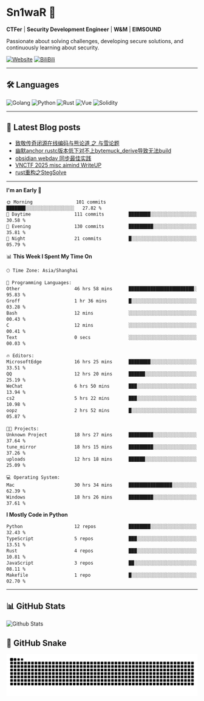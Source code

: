 # Sn1waR 👋

**CTFer** | **Security Development Engineer** | **W&M** | **EIMSOUND**

Passionate about solving challenges, developing secure solutions, and continuously learning about security.

[![Website](https://img.shields.io/website?url=https%3A%2F%2Fwww.snowywar.top)](https://www.snowywar.top) 
[![BiliBili](https://img.shields.io/badge/BiliBili-哔哩哔哩-00A1D6?style=flat&logo=bilibili&logoColor=white)](https://space.bilibili.com/8389161)  

---

## 🛠️ Languages
![Golang](https://img.shields.io/badge/-Golang-00ADD8?style=flat&logo=go&logoColor=white)
![Python](https://img.shields.io/badge/-Python-3776AB?style=flat&logo=python&logoColor=white)
![Rust](https://img.shields.io/badge/-Rust-000000?style=flat&logo=rust&logoColor=white)
![Vue](https://img.shields.io/badge/-Vue.js-4FC08D?style=flat&logo=vue.js&logoColor=white)
![Solidity](https://img.shields.io/badge/-Solidity-363636?style=flat&logo=solidity&logoColor=white)

---
## 📖 Latest Blog posts
<!-- BLOG-POST-LIST:START -->
- [致敬传奇闭源在线编码与熊论道 之 与雪论题](https://www.snowywar.top/4590.html)
- [幽默anchor rustc版本低下对不上bytemuck_derive导致无法build](https://www.snowywar.top/4587.html)
- [obsidian webdav 同步最佳实践](https://www.snowywar.top/4555.html)
- [VNCTF 2025 misc aimind WriteUP](https://www.snowywar.top/4546.html)
- [rust重构之StegSolve](https://www.snowywar.top/4541.html)
<!-- BLOG-POST-LIST:END -->
---
<!--START_SECTION:waka-->
**I'm an Early 🐤** 

```text
🌞 Morning                101 commits         ███████░░░░░░░░░░░░░░░░░░   27.82 % 
🌆 Daytime                111 commits         ████████░░░░░░░░░░░░░░░░░   30.58 % 
🌃 Evening                130 commits         █████████░░░░░░░░░░░░░░░░   35.81 % 
🌙 Night                  21 commits          █░░░░░░░░░░░░░░░░░░░░░░░░   05.79 % 
```


📊 **This Week I Spent My Time On** 

```text
🕑︎ Time Zone: Asia/Shanghai

💬 Programming Languages: 
Other                    46 hrs 58 mins      ████████████████████████░   95.83 % 
Groff                    1 hr 36 mins        █░░░░░░░░░░░░░░░░░░░░░░░░   03.28 % 
Bash                     12 mins             ░░░░░░░░░░░░░░░░░░░░░░░░░   00.43 % 
C                        12 mins             ░░░░░░░░░░░░░░░░░░░░░░░░░   00.41 % 
Text                     0 secs              ░░░░░░░░░░░░░░░░░░░░░░░░░   00.03 % 

🔥 Editors: 
MicrosoftEdge            16 hrs 25 mins      ████████░░░░░░░░░░░░░░░░░   33.51 % 
QQ                       12 hrs 20 mins      ██████░░░░░░░░░░░░░░░░░░░   25.19 % 
WeChat                   6 hrs 50 mins       ███░░░░░░░░░░░░░░░░░░░░░░   13.94 % 
cs2                      5 hrs 22 mins       ███░░░░░░░░░░░░░░░░░░░░░░   10.98 % 
oopz                     2 hrs 52 mins       █░░░░░░░░░░░░░░░░░░░░░░░░   05.87 % 

🐱‍💻 Projects: 
Unknown Project          18 hrs 27 mins      █████████░░░░░░░░░░░░░░░░   37.64 % 
tune_mirror              18 hrs 15 mins      █████████░░░░░░░░░░░░░░░░   37.26 % 
uploads                  12 hrs 18 mins      ██████░░░░░░░░░░░░░░░░░░░   25.09 % 

💻 Operating System: 
Mac                      30 hrs 34 mins      ████████████████░░░░░░░░░   62.39 % 
Windows                  18 hrs 26 mins      █████████░░░░░░░░░░░░░░░░   37.61 % 
```

**I Mostly Code in Python** 

```text
Python                   12 repos            ████████░░░░░░░░░░░░░░░░░   32.43 % 
TypeScript               5 repos             ███░░░░░░░░░░░░░░░░░░░░░░   13.51 % 
Rust                     4 repos             ███░░░░░░░░░░░░░░░░░░░░░░   10.81 % 
JavaScript               3 repos             ██░░░░░░░░░░░░░░░░░░░░░░░   08.11 % 
Makefile                 1 repo              █░░░░░░░░░░░░░░░░░░░░░░░░   02.70 % 
```




<!--END_SECTION:waka-->
---

## 📊 GitHub Stats
![Github Stats](https://github-readme-stats.vercel.app/api?username=jiayuqi7813&show_icons=true&theme=radical)

## 🐍 GitHub Snake
<picture>
  <source media="(prefers-color-scheme: dark)" srcset="https://raw.githubusercontent.com/jiayuqi7813/jiayuqi7813/output/github-contribution-grid-snake-dark.svg">
  <source media="(prefers-color-scheme: light)" srcset="https://raw.githubusercontent.com/jiayuqi7813/jiayuqi7813/output/github-contribution-grid-snake.svg">
  <img alt="github contribution grid snake animation" src="https://raw.githubusercontent.com/jiayuqi7813/jiayuqi7813/output/github-contribution-grid-snake.svg">
</picture>

